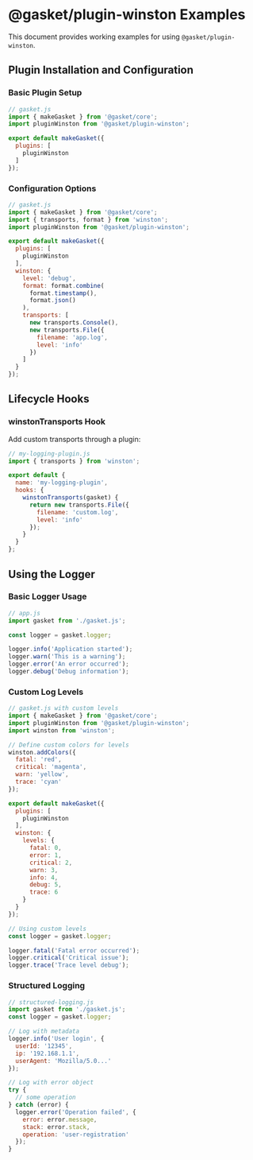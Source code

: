 # @gasket/plugin-winston Examples

This document provides working examples for using `@gasket/plugin-winston`.

## Plugin Installation and Configuration

### Basic Plugin Setup

```js
// gasket.js
import { makeGasket } from '@gasket/core';
import pluginWinston from '@gasket/plugin-winston';

export default makeGasket({
  plugins: [
    pluginWinston
  ]
});
```

### Configuration Options

```js
// gasket.js
import { makeGasket } from '@gasket/core';
import { transports, format } from 'winston';
import pluginWinston from '@gasket/plugin-winston';

export default makeGasket({
  plugins: [
    pluginWinston
  ],
  winston: {
    level: 'debug',
    format: format.combine(
      format.timestamp(),
      format.json()
    ),
    transports: [
      new transports.Console(),
      new transports.File({
        filename: 'app.log',
        level: 'info'
      })
    ]
  }
});
```

## Lifecycle Hooks

### winstonTransports Hook

Add custom transports through a plugin:

```js
// my-logging-plugin.js
import { transports } from 'winston';

export default {
  name: 'my-logging-plugin',
  hooks: {
    winstonTransports(gasket) {
      return new transports.File({
        filename: 'custom.log',
        level: 'info'
      });
    }
  }
};
```

## Using the Logger

### Basic Logger Usage

```js
// app.js
import gasket from './gasket.js';

const logger = gasket.logger;

logger.info('Application started');
logger.warn('This is a warning');
logger.error('An error occurred');
logger.debug('Debug information');
```

### Custom Log Levels

```js
// gasket.js with custom levels
import { makeGasket } from '@gasket/core';
import pluginWinston from '@gasket/plugin-winston';
import winston from 'winston';

// Define custom colors for levels
winston.addColors({
  fatal: 'red',
  critical: 'magenta',
  warn: 'yellow',
  trace: 'cyan'
});

export default makeGasket({
  plugins: [
    pluginWinston
  ],
  winston: {
    levels: {
      fatal: 0,
      error: 1,
      critical: 2,
      warn: 3,
      info: 4,
      debug: 5,
      trace: 6
    }
  }
});
```

```js
// Using custom levels
const logger = gasket.logger;

logger.fatal('Fatal error occurred');
logger.critical('Critical issue');
logger.trace('Trace level debug');
```

### Structured Logging

```js
// structured-logging.js
import gasket from './gasket.js';
const logger = gasket.logger;

// Log with metadata
logger.info('User login', {
  userId: '12345',
  ip: '192.168.1.1',
  userAgent: 'Mozilla/5.0...'
});

// Log with error object
try {
  // some operation
} catch (error) {
  logger.error('Operation failed', {
    error: error.message,
    stack: error.stack,
    operation: 'user-registration'
  });
}
```
